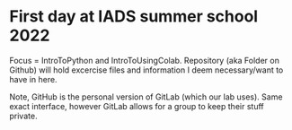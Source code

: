 # First day at IADS summer school 2022
Focus = IntroToPython and IntroToUsingColab.
Repository (aka Folder on Github) will hold excercise files and information I deem necessary/want to have in here. 

Note, GitHub is the personal version of GitLab (which our lab uses). Same exact interface, however GitLab allows for a group to keep their stuff private. 
